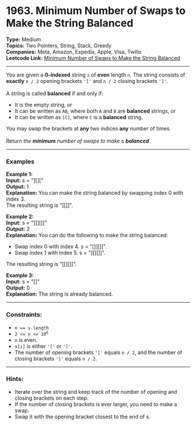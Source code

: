 # 1963. Minimum Number of Swaps to Make the String Balanced

__Type:__ Medium <br>
__Topics:__ Two Pointers, String, Stack, Greedy <br>
__Companies:__ Meta, Amazon, Expedia, Apple, Visa, Twilio <br>
__Leetcode Link:__ [Minimum Number of Swaps to Make the String Balanced](https://leetcode.com/problems/minimum-number-of-swaps-to-make-the-string-balanced/description/)
<hr>

You are given a __0-indexed__ string `s` of __even__ length `n`. The string consists of __exactly__ `n / 2` opening brackets `'['` and `n / 2` closing brackets `']'`.<br><br>
A string is called __balanced__ if and only if:
- It is the empty string, or
- It can be written as `AB`, where both `A` and `B` are __balanced__ strings, or
- It can be written as `[C]`, where `C` is a __balanced__ string.

You may swap the brackets at __any__ two indices __any__ number of times. <br><br>
Return _the __minimum__ number of swaps to make_ s ___balanced___.
<hr>

### Examples

__Example 1:__ <br>
__Input:__ s = "][][" <br>
__Output:__ 1 <br>
__Explanation:__ You can make the string balanced by swapping index 0 with index 3. <br>
The resulting string is "[[]]".

__Example 2:__ <br>
__Input:__ s = "]]][[[" <br>
__Output:__ 2 <br>
__Explanation:__ You can do the following to make the string balanced: 
- Swap index 0 with index 4. s = "[]][][".
- Swap index 1 with index 5. s = "[[][]]".

The resulting string is "[[][]]".

__Example 3:__ <br>
__Input:__ s = "[]" <br>
__Output:__ 0 <br>
__Explanation:__ The string is already balanced.
<hr>

### Constraints:

- `n == s.length`
- <code>2 <= n <= 10<sup>6</sup></code>
- `n` is even.
- `s[i]` is either `'['` or `']'`.
- The number of opening brackets `'['` equals `n / 2`, and the number of closing brackets `']'` equals `n / 2`.
<hr>

### Hints:
- Iterate over the string and keep track of the number of opening and closing brackets on each step.
- If the number of closing brackets is ever larger, you need to make a swap.
- Swap it with the opening bracket closest to the end of s.